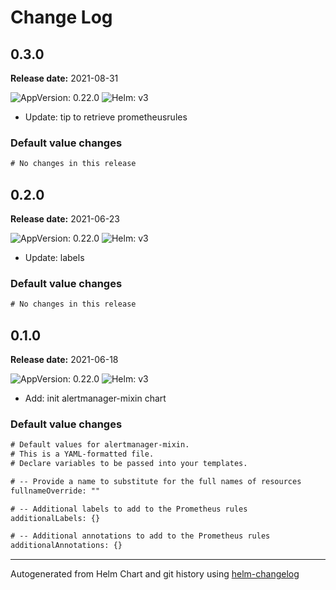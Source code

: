 # Change Log

## 0.3.0

**Release date:** 2021-08-31

![AppVersion: 0.22.0](https://img.shields.io/static/v1?label=AppVersion&message=0.22.0&color=success&logo=)
![Helm: v3](https://img.shields.io/static/v1?label=Helm&message=v3&color=informational&logo=helm)

- Update: tip to retrieve prometheusrules

### Default value changes

```diff
# No changes in this release
```

## 0.2.0

**Release date:** 2021-06-23

![AppVersion: 0.22.0](https://img.shields.io/static/v1?label=AppVersion&message=0.22.0&color=success&logo=)
![Helm: v3](https://img.shields.io/static/v1?label=Helm&message=v3&color=informational&logo=helm)

- Update: labels

### Default value changes

```diff
# No changes in this release
```

## 0.1.0

**Release date:** 2021-06-18

![AppVersion: 0.22.0](https://img.shields.io/static/v1?label=AppVersion&message=0.22.0&color=success&logo=)
![Helm: v3](https://img.shields.io/static/v1?label=Helm&message=v3&color=informational&logo=helm)

- Add: init alertmanager-mixin chart

### Default value changes

```diff
# Default values for alertmanager-mixin.
# This is a YAML-formatted file.
# Declare variables to be passed into your templates.

# -- Provide a name to substitute for the full names of resources
fullnameOverride: ""

# -- Additional labels to add to the Prometheus rules
additionalLabels: {}

# -- Additional annotations to add to the Prometheus rules
additionalAnnotations: {}
```

---

Autogenerated from Helm Chart and git history using [helm-changelog](https://github.com/mogensen/helm-changelog)
